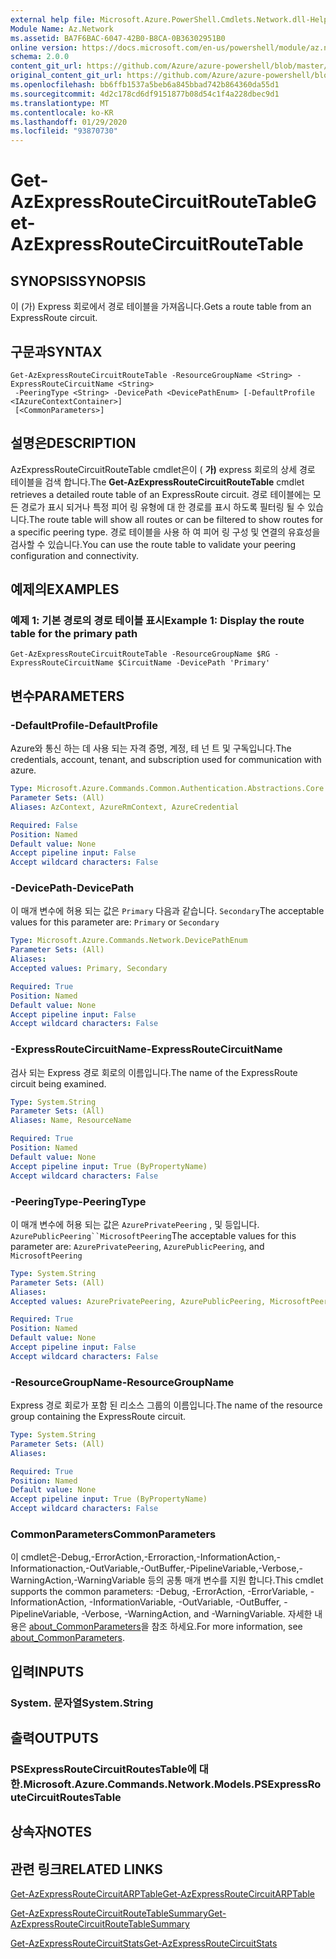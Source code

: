 ```yaml
---
external help file: Microsoft.Azure.PowerShell.Cmdlets.Network.dll-Help.xml
Module Name: Az.Network
ms.assetid: BA7F6BAC-6047-42B0-B8CA-0B36302951B0
online version: https://docs.microsoft.com/en-us/powershell/module/az.network/get-azexpressroutecircuitroutetable
schema: 2.0.0
content_git_url: https://github.com/Azure/azure-powershell/blob/master/src/Network/Network/help/Get-AzExpressRouteCircuitRouteTable.md
original_content_git_url: https://github.com/Azure/azure-powershell/blob/master/src/Network/Network/help/Get-AzExpressRouteCircuitRouteTable.md
ms.openlocfilehash: bb6ffb1537a5beb6a845bbad742b864360da55d1
ms.sourcegitcommit: 4d2c178cd6df9151877b08d54c1f4a228dbec9d1
ms.translationtype: MT
ms.contentlocale: ko-KR
ms.lasthandoff: 01/29/2020
ms.locfileid: "93870730"
---
```

# <span data-ttu-id="bbc6e-101">Get-AzExpressRouteCircuitRouteTable</span><span class="sxs-lookup"><span data-stu-id="bbc6e-101">Get-AzExpressRouteCircuitRouteTable</span></span>

## <span data-ttu-id="bbc6e-102">SYNOPSIS</span><span class="sxs-lookup"><span data-stu-id="bbc6e-102">SYNOPSIS</span></span>
<span data-ttu-id="bbc6e-103">이 (가) Express 회로에서 경로 테이블을 가져옵니다.</span><span class="sxs-lookup"><span data-stu-id="bbc6e-103">Gets a route table from an ExpressRoute circuit.</span></span>

## <span data-ttu-id="bbc6e-104">구문과</span><span class="sxs-lookup"><span data-stu-id="bbc6e-104">SYNTAX</span></span>

```
Get-AzExpressRouteCircuitRouteTable -ResourceGroupName <String> -ExpressRouteCircuitName <String>
 -PeeringType <String> -DevicePath <DevicePathEnum> [-DefaultProfile <IAzureContextContainer>]
 [<CommonParameters>]
```

## <span data-ttu-id="bbc6e-105">설명은</span><span class="sxs-lookup"><span data-stu-id="bbc6e-105">DESCRIPTION</span></span>
<span data-ttu-id="bbc6e-106">AzExpressRouteCircuitRouteTable cmdlet은이 ( **가)** express 회로의 상세 경로 테이블을 검색 합니다.</span><span class="sxs-lookup"><span data-stu-id="bbc6e-106">The **Get-AzExpressRouteCircuitRouteTable** cmdlet retrieves a detailed route table of an ExpressRoute circuit.</span></span> <span data-ttu-id="bbc6e-107">경로 테이블에는 모든 경로가 표시 되거나 특정 피어 링 유형에 대 한 경로를 표시 하도록 필터링 될 수 있습니다.</span><span class="sxs-lookup"><span data-stu-id="bbc6e-107">The route table will show all routes or can be filtered to show routes for a specific peering type.</span></span> <span data-ttu-id="bbc6e-108">경로 테이블을 사용 하 여 피어 링 구성 및 연결의 유효성을 검사할 수 있습니다.</span><span class="sxs-lookup"><span data-stu-id="bbc6e-108">You can use the route table to validate your peering configuration and connectivity.</span></span>

## <span data-ttu-id="bbc6e-109">예제의</span><span class="sxs-lookup"><span data-stu-id="bbc6e-109">EXAMPLES</span></span>

### <span data-ttu-id="bbc6e-110">예제 1: 기본 경로의 경로 테이블 표시</span><span class="sxs-lookup"><span data-stu-id="bbc6e-110">Example 1: Display the route table for the primary path</span></span>
```
Get-AzExpressRouteCircuitRouteTable -ResourceGroupName $RG -ExpressRouteCircuitName $CircuitName -DevicePath 'Primary'
```

## <span data-ttu-id="bbc6e-111">변수</span><span class="sxs-lookup"><span data-stu-id="bbc6e-111">PARAMETERS</span></span>

### <span data-ttu-id="bbc6e-112">-DefaultProfile</span><span class="sxs-lookup"><span data-stu-id="bbc6e-112">-DefaultProfile</span></span>
<span data-ttu-id="bbc6e-113">Azure와 통신 하는 데 사용 되는 자격 증명, 계정, 테 넌 트 및 구독입니다.</span><span class="sxs-lookup"><span data-stu-id="bbc6e-113">The credentials, account, tenant, and subscription used for communication with azure.</span></span>

```yaml
Type: Microsoft.Azure.Commands.Common.Authentication.Abstractions.Core.IAzureContextContainer
Parameter Sets: (All)
Aliases: AzContext, AzureRmContext, AzureCredential

Required: False
Position: Named
Default value: None
Accept pipeline input: False
Accept wildcard characters: False
```

### <span data-ttu-id="bbc6e-114">-DevicePath</span><span class="sxs-lookup"><span data-stu-id="bbc6e-114">-DevicePath</span></span>
<span data-ttu-id="bbc6e-115">이 매개 변수에 허용 되는 값은 `Primary` 다음과 같습니다. `Secondary`</span><span class="sxs-lookup"><span data-stu-id="bbc6e-115">The acceptable values for this parameter are: `Primary` or `Secondary`</span></span>

```yaml
Type: Microsoft.Azure.Commands.Network.DevicePathEnum
Parameter Sets: (All)
Aliases:
Accepted values: Primary, Secondary

Required: True
Position: Named
Default value: None
Accept pipeline input: False
Accept wildcard characters: False
```

### <span data-ttu-id="bbc6e-116">-ExpressRouteCircuitName</span><span class="sxs-lookup"><span data-stu-id="bbc6e-116">-ExpressRouteCircuitName</span></span>
<span data-ttu-id="bbc6e-117">검사 되는 Express 경로 회로의 이름입니다.</span><span class="sxs-lookup"><span data-stu-id="bbc6e-117">The name of the ExpressRoute circuit being examined.</span></span>

```yaml
Type: System.String
Parameter Sets: (All)
Aliases: Name, ResourceName

Required: True
Position: Named
Default value: None
Accept pipeline input: True (ByPropertyName)
Accept wildcard characters: False
```

### <span data-ttu-id="bbc6e-118">-PeeringType</span><span class="sxs-lookup"><span data-stu-id="bbc6e-118">-PeeringType</span></span>
<span data-ttu-id="bbc6e-119">이 매개 변수에 허용 되는 값은 `AzurePrivatePeering` , 및 등입니다. `AzurePublicPeering``MicrosoftPeering`</span><span class="sxs-lookup"><span data-stu-id="bbc6e-119">The acceptable values for this parameter are: `AzurePrivatePeering`, `AzurePublicPeering`, and `MicrosoftPeering`</span></span>

```yaml
Type: System.String
Parameter Sets: (All)
Aliases:
Accepted values: AzurePrivatePeering, AzurePublicPeering, MicrosoftPeering

Required: True
Position: Named
Default value: None
Accept pipeline input: False
Accept wildcard characters: False
```

### <span data-ttu-id="bbc6e-120">-ResourceGroupName</span><span class="sxs-lookup"><span data-stu-id="bbc6e-120">-ResourceGroupName</span></span>
<span data-ttu-id="bbc6e-121">Express 경로 회로가 포함 된 리소스 그룹의 이름입니다.</span><span class="sxs-lookup"><span data-stu-id="bbc6e-121">The name of the resource group containing the ExpressRoute circuit.</span></span>

```yaml
Type: System.String
Parameter Sets: (All)
Aliases:

Required: True
Position: Named
Default value: None
Accept pipeline input: True (ByPropertyName)
Accept wildcard characters: False
```

### <span data-ttu-id="bbc6e-122">CommonParameters</span><span class="sxs-lookup"><span data-stu-id="bbc6e-122">CommonParameters</span></span>
<span data-ttu-id="bbc6e-123">이 cmdlet은-Debug,-ErrorAction,-Erroraction,-InformationAction,-Informationaction,-OutVariable,-OutBuffer,-PipelineVariable,-Verbose,-WarningAction,-WarningVariable 등의 공통 매개 변수를 지원 합니다.</span><span class="sxs-lookup"><span data-stu-id="bbc6e-123">This cmdlet supports the common parameters: -Debug, -ErrorAction, -ErrorVariable, -InformationAction, -InformationVariable, -OutVariable, -OutBuffer, -PipelineVariable, -Verbose, -WarningAction, and -WarningVariable.</span></span> <span data-ttu-id="bbc6e-124">자세한 내용은 [about_CommonParameters](https://go.microsoft.com/fwlink/?LinkID=113216)을 참조 하세요.</span><span class="sxs-lookup"><span data-stu-id="bbc6e-124">For more information, see [about_CommonParameters](https://go.microsoft.com/fwlink/?LinkID=113216).</span></span>

## <span data-ttu-id="bbc6e-125">입력</span><span class="sxs-lookup"><span data-stu-id="bbc6e-125">INPUTS</span></span>

### <span data-ttu-id="bbc6e-126">System. 문자열</span><span class="sxs-lookup"><span data-stu-id="bbc6e-126">System.String</span></span>

## <span data-ttu-id="bbc6e-127">출력</span><span class="sxs-lookup"><span data-stu-id="bbc6e-127">OUTPUTS</span></span>

### <span data-ttu-id="bbc6e-128">PSExpressRouteCircuitRoutesTable에 대 한.</span><span class="sxs-lookup"><span data-stu-id="bbc6e-128">Microsoft.Azure.Commands.Network.Models.PSExpressRouteCircuitRoutesTable</span></span>

## <span data-ttu-id="bbc6e-129">상속자</span><span class="sxs-lookup"><span data-stu-id="bbc6e-129">NOTES</span></span>

## <span data-ttu-id="bbc6e-130">관련 링크</span><span class="sxs-lookup"><span data-stu-id="bbc6e-130">RELATED LINKS</span></span>

[<span data-ttu-id="bbc6e-131">Get-AzExpressRouteCircuitARPTable</span><span class="sxs-lookup"><span data-stu-id="bbc6e-131">Get-AzExpressRouteCircuitARPTable</span></span>](Get-AzExpressRouteCircuitARPTable.md)

[<span data-ttu-id="bbc6e-132">Get-AzExpressRouteCircuitRouteTableSummary</span><span class="sxs-lookup"><span data-stu-id="bbc6e-132">Get-AzExpressRouteCircuitRouteTableSummary</span></span>](Get-AzExpressRouteCircuitRouteTableSummary.md)

[<span data-ttu-id="bbc6e-133">Get-AzExpressRouteCircuitStats</span><span class="sxs-lookup"><span data-stu-id="bbc6e-133">Get-AzExpressRouteCircuitStats</span></span>](Get-AzExpressRouteCircuitStats.md)
